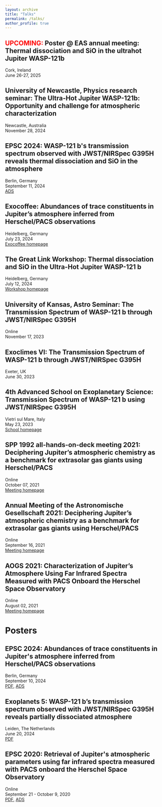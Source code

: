 ```yaml
---
layout: archive
title: "Talks"
permalink: /talks/
author_profile: true
---
```


<span style="color:red">UPCOMING:</span> Poster @ EAS annual meeting: Thermal dissociation and SiO in the ultrahot Jupiter WASP-121b
----------------------------------------------------------------------------
Cork, Ireland  
June 26-27, 2025

University of Newcastle, Physics research seminar: The Ultra-Hot Jupiter WASP-121b: Opportunity and challenge for atmospheric characterization
----------------------------------------------------------------------------
Newcastle, Australia  
November 28, 2024

EPSC 2024: WASP-121 b's transmission spectrum observed with JWST/NIRSpec G395H reveals thermal dissociation and SiO in the atmosphere
----------------------------------------------------------------------------
Berlin, Germany  
September 11, 2024  
[ADS](https://ui.adsabs.harvard.edu/abs/2024EPSC...17..191G/abstract)

Exocoffee: Abundances of trace constituents in Jupiter’s atmosphere inferred from Herschel/PACS observations
----------------------------------------------------------------------------
Heidelberg, Germany  
July 23, 2024  
[Exocoffee homepage](https://sites.google.com/view/exocoffee)

The Great Link Workshop: Thermal dissociation and SiO in the Ultra-Hot Jupiter WASP-121 b
----------------------------------------------------------------------------
Heidelberg, Germany  
July 12, 2024  
[Workshop homepage](https://the-great-link.github.io/#)

University of Kansas, Astro Seminar: The Transmission Spectrum of WASP-121 b through JWST/NIRSpec G395H
----------------------------------------------------------------------------
Online  
November 17, 2023  

Exoclimes VI: The Transmission Spectrum of WASP-121 b through JWST/NIRSpec G395H
----------------------------------------------------------------------------
Exeter, UK  
June 30, 2023  

4th Advanced School on Exoplanetary Science: Transmission Spectrum of WASP-121 b using JWST/NIRSpec G395H
----------------------------------------------------------------------------
Vietri sul Mare, Italy  
May 23, 2023  
[School homepage](https://ases4.web.roma2.infn.it/#)  

SPP 1992 all-hands-on-deck meeting 2021: Deciphering Jupiter’s atmospheric chemistry as a benchmark for extrasolar gas giants using Herschel/PACS
----------------------------------------------------------------------------
Online  
October 07, 2021  
[Meeting homepage](https://www-astro.physik.tu-berlin.de/exoplanet-diversity/event/spp-1992-all-hands-on-deck-meeting-2021/)  


Annual Meeting of the Astronomische Gesellschaft 2021: Deciphering Jupiter’s atmospheric chemistry as a benchmark for extrasolar gas giants using Herschel/PACS
----------------------------------------------------------------------------
Online  
September 16, 2021  
[Meeting homepage](https://ag2021.astronomische-gesellschaft.de/index.php)  

AOGS 2021: Characterization of Jupiter’s Atmosphere Using Far Infrared Spectra Measured with PACS Onboard the Herschel Space Observatory
----------------------------------------------------------------------------
Online  
August 02, 2021  
[Meeting homepage](https://www.asiaoceania.org/aogs2021/public.asp?page=home.html)  


Posters
======

EPSC 2024: Abundances of trace constituents in Jupiter's atmosphere inferred from Herschel/PACS observations
----------------------------------------------------------------------------
Berlin, Germany  
September 10, 2024  
[PDF](/files/epsc2024.pdf), [ADS](https://ui.adsabs.harvard.edu/abs/2024EPSC...17..208G/abstract)

Exoplanets 5: WASP-121 b’s transmission spectrum observed with JWST/NIRSpec G395H reveals partially dissociated atmosphere
----------------------------------------------------------------------------
Leiden, The Netherlands  
June 20, 2024  
[PDF](/files/exoplanets5.pdf)

EPSC 2020: Retrieval of Jupiter's atmospheric parameters using far infrared spectra measured with PACS onboard the Herschel Space Observatory
----------------------------------------------------------------------------
Online  
September 21 - October 9, 2020  
[PDF](/files/epsc2020.pdf), [ADS](https://ui.adsabs.harvard.edu/abs/2020EPSC...14..152G/abstract)